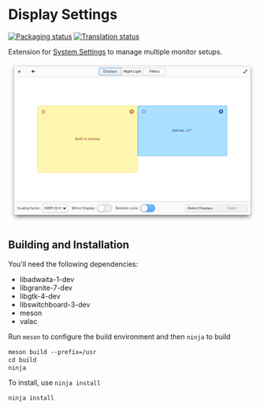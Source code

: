 # Display Settings
[![Packaging status](https://repology.org/badge/tiny-repos/switchboard-plug-display.svg)](https://repology.org/metapackage/switchboard-plug-display)
[![Translation status](https://l10n.elementaryos.org/widget/settings/display/svg-badge.svg)](https://l10n.elementaryos.org/engage/settings/)

Extension for [System Settings](https://github.com/elementary/switchboard) to manage multiple monitor setups.

![screenshot](data/screenshot.png?raw=true)

## Building and Installation

You'll need the following dependencies:

* libadwaita-1-dev
* libgranite-7-dev
* libgtk-4-dev
* libswitchboard-3-dev
* meson
* valac

Run `meson` to configure the build environment and then `ninja` to build

    meson build --prefix=/usr
    cd build
    ninja

To install, use `ninja install`

    ninja install
